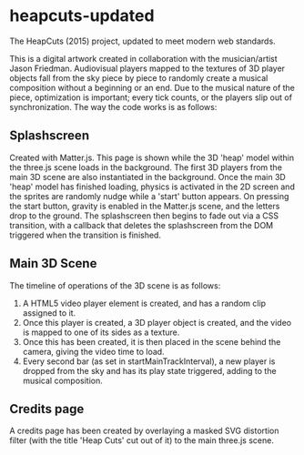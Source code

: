 # heapcuts-updated
The HeapCuts (2015) project, updated to meet modern web standards.


This is a digital artwork created in collaboration with the musician/artist Jason Friedman.
Audiovisual players mapped to the textures of 3D player objects fall from the sky piece by piece to randomly create a musical composition without a beginning or an end. Due to the musical nature of the piece, optimization is important; every tick counts, or the players slip out of synchronization.
The way the code works is as follows:

Splashscreen
------------
Created with Matter.js. This page is shown while the 3D 'heap' model within the three.js scene loads in the background. The first 3D players from the main 3D scene are also instantiated in the background. Once the main 3D 'heap' model has finished loading, physics is activated in the 2D screen and the sprites are randomly nudge while a 'start' button appears. On pressing the start button, gravity is enabled in the Matter.js scene, and the letters drop to the ground. The splashscreen then begins to fade out via a CSS transition, with a callback that deletes the splashscreen from the DOM triggered when the transition is finished.

Main 3D Scene
------------
The timeline of operations of the 3D scene is as follows:
1) A HTML5 video player element is created, and has a random clip assigned to it.
2) Once this player is created, a 3D player object is created, and the video is mapped to one of its sides as a texture.
3) Once this has been created, it is then placed in the scene behind the camera, giving the video time to load.
4) Every second bar (as set in startMainTrackInterval), a new player is dropped from the sky and has its play state triggered, adding to the musical composition.

Credits page
-------------
A credits page has been created by overlaying a masked SVG distortion filter (with the title 'Heap Cuts' cut out of it) to the main three.js scene.
